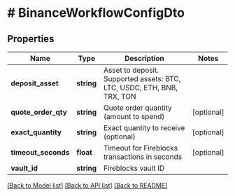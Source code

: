# # BinanceWorkflowConfigDto

## Properties

Name | Type | Description | Notes
------------ | ------------- | ------------- | -------------
**deposit_asset** | **string** | Asset to deposit. Supported assets: BTC, LTC, USDC, ETH, BNB, TRX, TON |
**quote_order_qty** | **string** | Quote order quantity (amount to spend) | [optional]
**exact_quantity** | **string** | Exact quantity to receive (optional) | [optional]
**timeout_seconds** | **float** | Timeout for Fireblocks transactions in seconds | [optional]
**vault_id** | **string** | Fireblocks vault ID |

[[Back to Model list]](../../README.md#models) [[Back to API list]](../../README.md#endpoints) [[Back to README]](../../README.md)
